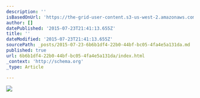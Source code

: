 ```yaml
---
description: ''
isBasedOnUrl: 'https://the-grid-user-content.s3-us-west-2.amazonaws.com/0c3bc52d-97e9-4ff9-bc3a-7b985035c298.png'
author: []
datePublished: '2015-07-23T21:41:13.655Z'
title: ''
dateModified: '2015-07-23T21:41:13.655Z'
sourcePath: _posts/2015-07-23-6b6b1df4-22b0-44bf-bc05-4fa4e5a131da.md
published: true
url: 6b6b1df4-22b0-44bf-bc05-4fa4e5a131da/index.html
_context: 'http://schema.org'
_type: Article

---
```

![](https://the-grid-user-content.s3-us-west-2.amazonaws.com/0c3bc52d-97e9-4ff9-bc3a-7b985035c298.png)
